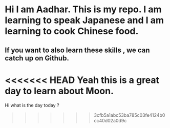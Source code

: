 # Hi I am Aadhar. This is my repo. I am learning to speak Japanese and I am learning to cook Chinese food.

## If you want to also learn these skills , we can catch up on Github.

<<<<<<< HEAD
Yeah this is a great day to learn about Moon.
=======
Hi what is the day today ?
>>>>>>> 3cfb5a1abc53ba785c03fe4124b0cc40d02a0d9c
